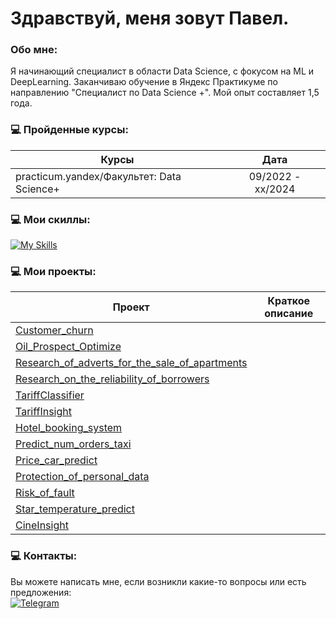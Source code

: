 Здравствуй, меня зовут Павел.
=============================================================================================================================================


###  Обо мне:
Я начинающий специалист в области Data Science, с фокусом на ML и DeepLearning. Заканчиваю обучение в Яндекс Практикуме по направлению "Специалист по  Data Science +". Мой опыт составляет 1,5 года.

### 💻 Пройденные курсы:
                                                
| Курсы                                                           | Дата              |
| ----------------------------------------------------------------| :---------------: |
| practicum.yandex/Факультет: Data Science+                       | 09/2022 - xx/2024 |
### 💻 Мои скиллы:

[![My Skills](https://skillicons.dev/icons?i=git,py,pytorch,sklearn,sqlite,tensorflow"&theme=light)](https://skillicons.dev)

### 💻 Мои проекты:

| Проект | Краткое описание |
|------------------|--------|
| [Customer_churn](https://github.com/FrustrationDesu/yandex.practicum/tree/main/Customer_churn) |
| [Oil_Prospect_Optimize](https://github.com/FrustrationDesu/yandex.practicum/tree/main/Oil_Prospect_Optimize) |
| [Research_of_adverts_for_the_sale_of_apartments](https://github.com/FrustrationDesu/yandex.practicum/tree/main/Research_of_adverts_for_the_sale_of_apartments) |
| [Research_on_the_reliability_of_borrowers](https://github.com/FrustrationDesu/yandex.practicum/tree/main/Research_on_the_reliability_of_borrowers) |
| [TariffClassifier](https://github.com/FrustrationDesu/yandex.practicum/tree/main/TariffClassifier) |
| [TariffInsight](https://github.com/FrustrationDesu/yandex.practicum/tree/main/TariffInsight) |
| [Hotel_booking_system](https://github.com/FrustrationDesu/yandex.practicum/tree/main/hotel_booking_system) |
| [Predict_num_orders_taxi](https://github.com/FrustrationDesu/yandex.practicum/tree/main/predict_num_orders_taxi) |
| [Price_car_predict](https://github.com/FrustrationDesu/yandex.practicum/tree/main/price_car_predict) |
| [Protection_of_personal_data](https://github.com/FrustrationDesu/yandex.practicum/tree/main/protection_of_personal_data) |
| [Risk_of_fault](https://github.com/FrustrationDesu/yandex.practicum/tree/main/risk_of_fault) |
| [Star_temperature_predict](https://github.com/FrustrationDesu/yandex.practicum/tree/main/star_temperature_predict) |
| [CineInsight](https://github.com/FrustrationDesu/yandex.practicum/tree/main/%D1%81ineInsight) |


### 💻 Контакты:
Вы можете написать мне, если возникли какие-то вопросы или есть предложения:<br>
[![Telegram](https://anwap.space/wp-content/uploads/2023/12/telegram.png)](https://t.me/frustrationdesu)
